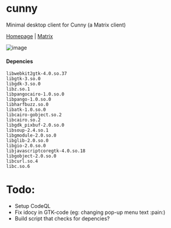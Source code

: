 # cunny
Minimal desktop client for Cunny (a Matrix client)

[Homepage](the-sauna.icu/matrix_client/) | [Matrix](https://matrix.to/#/!BGCZgNSxrBCmEjuspT:kescher.at?via=kescher.at)

![image](https://user-images.githubusercontent.com/18449778/208160120-df61dd4e-ec80-4366-9976-b1c9e5c7856f.png)


#### Depencies
```
libwebkit2gtk-4.0.so.37
libgtk-3.so.0
libgdk-3.so.0
libz.so.1
libpangocairo-1.0.so.0
libpango-1.0.so.0
libharfbuzz.so.0
libatk-1.0.so.0
libcairo-gobject.so.2
libcairo.so.2
libgdk_pixbuf-2.0.so.0
libsoup-2.4.so.1
libgmodule-2.0.so.0
libglib-2.0.so.0
libgio-2.0.so.0
libjavascriptcoregtk-4.0.so.18
libgobject-2.0.so.0
libcurl.so.4
libc.so.6
```


# Todo:
- Setup CodeQL
- Fix idocy in GTK-code (eg: changing pop-up menu text :pain:)
- Build script that checks for depencies?
